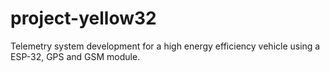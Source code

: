 # project-yellow32
Telemetry system development for a high energy efficiency vehicle using a ESP-32, GPS and GSM module.

